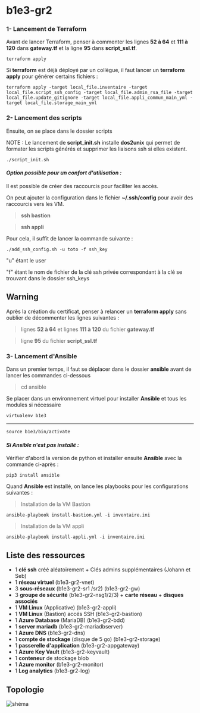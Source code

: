 # b1e3-gr2

### 1- Lancement de Terraform
Avant de lancer Terraform, penser à commenter les lignes **52 à 64** et **111 à 120** dans **gateway.tf** et la ligne **95** dans **script_ssl.tf**.
    
    terraform apply

Si **terraform** est déjà déployé par un collègue, il faut lancer un **terraform apply** pour générer certains fichiers :

    terraform apply -target local_file.inventaire -target local_file.script_ssh_config -target local_file.admin_rsa_file -target local_file.update_gitignore -target local_file.appli_commun_main_yml -target local_file.storage_main_yml

### 2- Lancement des scripts

Ensuite, on se place dans le dossier scripts

NOTE : Le lancement de **script_init.sh** installe **dos2unix** qui permet de formater les scripts générés et supprimer les liaisons ssh si elles existent.

    ./script_init.sh


  #### *Option possible pour un confort d'utilisation :*

Il est possible de créer des raccourcis pour faciliter les accès. 

On peut ajouter la configuration dans le fichier **~/.ssh/config** pour avoir des raccourcis vers les VM.
>**ssh bastion**

>**ssh appli**

Pour cela, il suffit de lancer la commande suivante :

    ./add_ssh_config.sh -u toto -f ssh_key

"u" étant le user 

"f" étant le nom de fichier de la clé ssh privée correspondant à la clé se trouvant dans le dossier ssh_keys

## Warning
Après la création du certificat, penser à relancer un **terraform apply** sans oublier de décommenter les lignes suivantes : 
   
>lignes **52 à 64** et lignes **111 à 120** du fichier **gateway.tf**

>ligne **95** du fichier **script_ssl.tf**
    
### 3- Lancement d'Ansible 
Dans un premier temps, il faut se déplacer dans le dossier **ansible** avant de lancer les commandes ci-dessous
>cd ansible

Se placer dans un environnement virtuel pour installer **Ansible** et tous les modules si nécessaire

    virtualenv b1e3
_________
    source b1e3/bin/activate

  #### *Si Ansible n'est pas installé :*

  Vérifier d'abord la version de python et
  installer ensuite **Ansible** avec la commande ci-après :

    pip3 install ansible
    
Quand **Ansible** est installé, on lance les playbooks pour les configurations suivantes :

>Installation de la VM Bastion

    ansible-playbook install-bastion.yml -i inventaire.ini
    
>Installation de la VM appli

    ansible-playbook install-appli.yml -i inventaire.ini


## Liste des ressources
- 1 **clé ssh** créé aléatoirement + Clés admins supplémentaires (Johann et Seb) 
- 1 **réseau virtuel** (b1e3-gr2-vnet)
- 3 **sous-réseaux** (b1e3-gr2-sr1 /sr2) (b1e3-gr2-gw)
- 3 **groupe de sécurité** (b1e3-gr2-nsg1/2/3) + **carte réseau** + **disques associés** 
- 1 **VM Linux** (Applicative) (b1e3-gr2-appli) 
- 1 **VM Linux** (Bastion) accés SSH (b1e3-gr2-bastion) 
- 1 **Azure Database** (MariaDB) (b1e3-gr2-bdd)
- 1 **server mariadb** (b1e3-gr2-mariadbserver)
- 1 **Azure DNS** (b1e3-gr2-dns) 
- 1 **compte de stockage** (disque de 5 go) (b1e3-gr2-storage) 
- 1 **passerelle d'application** (b1e3-gr2-appgateway)
- 1 **Azure Key Vault** (b1e3-gr2-keyvault) 
- 1 **conteneur** de stockage blob 
- 1 **Azure monitor** (b1e3-gr2-monitor) 
- 1 **Log analytics** (b1e3-gr2-log)
  
## Topologie
![shéma](https://github.com/Simplon-AdminCloud-Bordeaux-2023-2025/b1e3-gr2/assets/132474933/e75dc5e9-5e7f-4e14-a23c-a8b9fa4d5a53)


